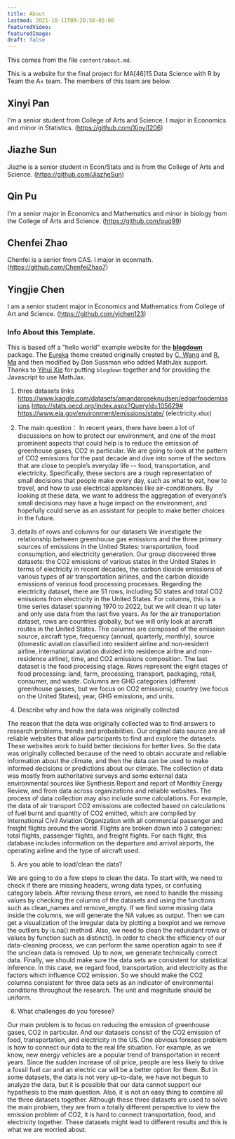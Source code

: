 ```yaml
---
title: About
lastmod: 2021-10-11T09:20:50-05:00
featuredVideo:
featuredImage:
draft: false
---
```


This comes from the file `content/about.md`.

This is a website for the final project for MA[46]15 Data Science with R by Team the A+ team.
The members of this team are below.

## Xinyi Pan

I'm a senior student from College of Arts and Science. I major in Economics and minor in Statistics. 
(https://github.com/Xinyi1206)

## Jiazhe Sun

Jiazhe is a senior student in Econ/Stats and is from the College of Arts and Science.
(https://github.com/JiazheSun)

## Qin Pu

I'm a senior major in Economics and Mathematics and minor in biology from the College of Arts and Science.
(https://github.com/puq99)

## Chenfei Zhao

Chenfei is a senior from CAS. I major in econmath.
(https://github.com/ChenfeiZhao7)

## Yingjie Chen

I am a senior student major in Economics and Mathematics from College of Art and Science. 
(https://github.com/yjchen123)

<!-- Please leave in the information below -->

### Info About this Template.

This is based off a "hello world" example website for the [**blogdown**](https://github.com/rstudio/blogdown) package. The [Eureka](https://www.wangchucheng.com/en/docs/eureka/) theme created originally created by  [C. Wang](https://www.wangchucheng.com/zh/) and [R. Ma](https://www.ruiqima.com/zh/) and then modified by Dan Sussman who added MathJax support. Thanks to [Yihui Xie](https://github.com/yihui/) for putting `blogdown` together and for providing the Javascript to use MathJax.

1. three datasets links
https://www.kaggle.com/datasets/amandaroseknudsen/edgarfoodemissions
https://stats.oecd.org/Index.aspx?QueryId=105629#    
https://www.eia.gov/environment/emissions/state/  (electricity.xlsx)

2. The main question：
In recent years, there have been a lot of discussions on how to protect our environment, and one of the most prominent aspects that could help is to reduce the emission of greenhouse gases, CO2 in particular. We are going to look at the pattern of CO2 emissions for the past decade and dive into some of the sectors that are close to people’s everyday life -- food, transportation, and electricity. Specifically, these sectors are a rough representation of small decisions that people make every day, such as what to eat, how to travel, and how to use electrical appliances like air-conditioners. By looking at these data, we want to address the aggregation of everyone’s small decisions may have a huge impact on the environment, and hopefully could serve as an assistant for people to make better choices in the future.

3. details of rows and columns for our datasets
We investigate the relationship between greenhouse gas emissions and the three primary sources of emissions in the United States: transportation, food consumption, and electricity generation. Our group discovered three datasets: the CO2 emissions of various states in the United States in terms of electricity in recent decades, the carbon dioxide emissions of various types of air transportation airlines, and the carbon dioxide emissions of various food processing processes. Regarding the electricity dataset, there are 51 rows, including 50 states and total CO2 emissions from electricity in the United States. For columns, this is a time series dataset spanning 1970 to 2022, but we will clean it up later and only use data from the last five years. As for the air transportation dataset, rows are countries globally, but we will only look at aircraft routes in the United States. The columns are composed of the emission source, aircraft type, frequency (annual, quarterly, monthly), source (domestic aviation classified into resident airline and non-resident airline, international aviation divided into residence airline and non-residence airline), time, and CO2 emissions composition. The last dataset is the food processing stage. Rows represent the eight stages of food processing: land, farm, processing, transport, packaging, retail, consumer, and waste. Columns are GHG categories (different greenhouse gasses, but we focus on CO2 emissions), country (we focus on the United States), year, GHG emissions, and units.

4. Describe why and how the data was originally collected

The reason that the data was originally collected was to find answers to research problems, trends and probabilities. Our original data source are all reliable websites that allow participants to find and explore the datasets. These websites work to build better decisions for better lives. So the data was originally collected because of the need to obtain accurate and reliable information about the climate, and then the data can be used to make informed decisions or predictions about our climate. The collection of data was mostly from authoritative surveys and some external data environmental sources like Synthesis Report and report of Monthly Energy Review, and from data across organizations and reliable websites. The process of data collection may also include some calculations. For example, the data of air transport CO2 emissions are collected based on calculations of fuel burnt and quantity of CO2 emitted, which are compiled by International Civil Aviation Organization with all commercial passenger and freight flights around the world. Flights are broken down into 3 categories: total flights, passenger flights, and freight flights. For each flight, this database includes information on the departure and arrival airports, the operating airline and the type of aircraft used.

5. Are you able to load/clean the data?

We are going to do a few steps to clean the data. To start with, we need to check if there are missing headers, wrong data types, or confusing category labels. After revising these errors, we need to handle the missing values by checking the columns of the datasets and using the functions such as clean_names and remove_empty. If we find some missing data inside the columns, we will generate the NA values as output. Then we can get a visualization of the irregular data by plotting a boxplot and we remove the outliers by is.na() method. Also, we need to clean the redundant rows or values by function such as distinct(). In order to check the efficiency of our data-cleaning process, we can perform the same operation again to see if the unclean data is removed. Up to now, we generate technically correct data. Finally, we should make sure the data sets are consistent for statistical inference. In this case, we regard food, transportation, and electricity as the factors which influence CO2 emission. So we should make the CO2 columns consistent for three data sets as an indicator of environmental conditions throughout the research. The unit and magnitude should be uniform.

6. What challenges do you foresee?

Our main problem is to focus on reducing the emission of greenhouse gases, CO2 in particular. And our datasets consist of the CO2 emission of food, transportation, and electricity in the US. One obvious foresee problem is how to connect our data to the real life situation. For example, as we know, new energy vehicles are a popular trend of transportation in recent years. Since the sudden increase of oil price, people are less likely to drive a fossil fuel car and an electric car will be a better option for them. But in some datasets, the data is not very up-to-date, we have not begun to analyze the data, but it is possible that our data cannot support our hypothesis to the main question. Also, it is not an easy thing to combine all the three datasets together. Although these three datasets are used to solve the main problem, they are from a totally different perspective to view the emission problem of CO2, it is hard to connect transportation, food, and electricity together. These datasets might lead to different results and this is what we are worried about.

